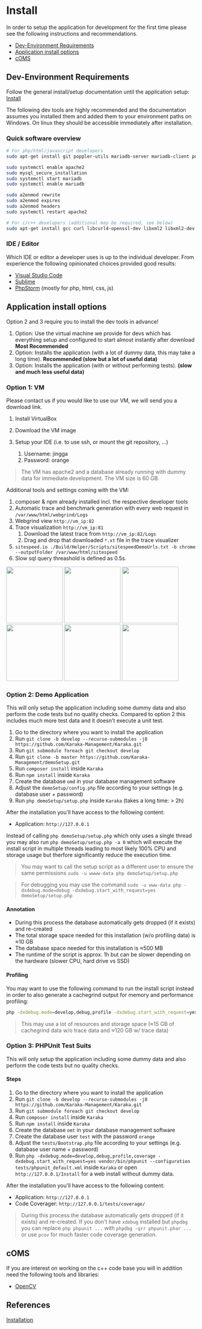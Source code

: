 # Install

In order to setup the application for development for the first time please see the following instructions and recommendations.

* [Dev-Environment Requirements]({%}#dev-environment-requirements)
* [Application install options]({%}#application-install-options)
* [cOMS]({%}#coms)

## Dev-Environment Requirements

Follow the general install/setup documentation until the application setup: [Install](https://github.com/Karaka-Management/User-Guide/blob/develop/setup/install.md)

The following dev tools are highly recommended and the documentation assumes you installed them and added them to your environment paths on Windows. On linux they should be accessible immediately after installation.

### Quick software overview

```sh
# For php/html/javascript developers
sudo apt-get install git poppler-utils mariadb-server mariadb-client postgresql postgresql-contrib vsftpd tesseract-ocr wget curl grep sed composer nodejs npm software-properties-common php8.2 php8.2-dev php8.2-cli php8.2-common php8.2-intl php8.2-mysql php8.2-pgsql php8.2-xdebug php8.2-opcache php8.2-pdo php8.2-sqlite php8.2-mbstring php8.2-curl php8.2-imap php8.2-bcmath php8.2-zip php8.2-dom php8.2-xml php8.2-phar php8.2-gd php-pear apache2 redis redis-server memcached sqlite3 wkhtmltopdf imagemagick

sudo systemctl enable apache2
sudo mysql_secure_installation
sudo systemctl start mariadb
sudo systemctl enable mariadb

sudo a2enmod rewrite
sudo a2enmod expires
sudo a2enmod headers
sudo systemctl restart apache2

# For c/c++ developers (additional may be required, see below)
sudo apt-get install gcc curl libcurl4-openssl-dev libxml2 libxml2-dev cmake
```

### IDE / Editor

Which IDE or editor a developer uses is up to the individual developer. From experience the following opinionated choices provided good results:

* [Visual Studio Code](https://code.visualstudio.com/)
* [Sublime](https://www.sublimetext.com/)
* [PhpStorm](https://www.jetbrains.com/phpstorm/) (mostly for php, html, css, js)

## Application install options

Option 2 and 3 require you to install the dev tools in advance!

1. Option: Use the virtual machine we provide for devs which has everything setup and configured to start almost instantly after download **Most Recommended**
2. Option: Installs the application (with a lot of dummy data, this may take a long time). **Recommended (slow but a lot of useful data)**
3. Option: Installs the application (with or without performing tests). **(slow and much less useful data)**

### Option 1: VM

Please contact us if you would like to use our VM, we will send you a download link.

1. Install VirtualBox

2. Download the VM image

3. Setup your IDE (i.e. to use ssh, or mount the git repository, ...)
   1. Username: jingga
   2. Password: orange


> The VM has apache2 and a database already running with dummy data for immediate development. The VM size is 60 GB.

Additional tools and settings coming with the VM:

1. composer & npm already installed incl. the respective developer tools
2. Automatic trace and benchmark generation with every web request in `/var/www/html/webgrind/Logs`
3. Webgrind view `http://vm_ip:82`
4. Trace visualization `http://vm_ip:81`
   1. Download the latest trace from `http://vm_ip:82/Logs`
   2. Drag and drop that downloaded `*.xt` file in the trace visualizer
5. `sitespeed.io ./Build/Helper/Scripts/sitespeedDemoUrls.txt -b chrome --outputFolder /var/www/html/sitespeed`
6. Slow sql query threashold is defined as 0.5s.

<p class="cT">
<img width="150px" tabindex="0" src="./Developer-Guide/general/img/webgrind.jpg"> <img width="150px" tabindex="0" src="./Developer-Guide/general/img/trace_visualizer.jpg"> <img width="150px" tabindex="0" src="./Developer-Guide/general/img/sitespeed.jpg"> <img width="150px" tabindex="0" src="./Developer-Guide/general/img/codecoverage.jpg"> <img width="150px" tabindex="0" src="./Developer-Guide/general/img/coverage_analysis.jpg"> <img width="150px" tabindex="0" src="./Developer-Guide/general/img/metrics.jpg">
</p>

### Option 2: Demo Application

This will only setup the application including some dummy data and also perform the code tests but no quality checks. Compared to option 2 this includes much more test data and it doesn't execute a unit test.

1. Go to the directory where you want to install the application
2. Run `git clone -b develop --recurse-submodules -j8 https://github.com/Karaka-Management/Karaka.git`
3. Run `git submodule foreach git checkout develop`
4. Run `git clone -b master https://github.com/Karaka-Management/demoSetup.git`
5. Run `composer install` inside `Karaka`
6. Run `npm install` inside `Karaka`
7. Create the database `omd` in your database management software
8. Adjust the `demoSetup/config.php` file according to your settings (e.g. database user + password)
9. Run `php demoSetup/setup.php` inside `Karaka` (takes a long time: > 2h)

After the installation you'll have access to the following content:

* Application: `http://127.0.0.1`

Instead of calling `php demoSetup/setup.php` which only uses a single thread you may also run `php demoSetup/setup.php -a 0` which will execute the install script in multiple threads leading to most likely 100% CPU and storage usage but therfore significantly reduce the execution time.

> You may want to call the setup script as a different user to ensure the same permissions `sudo -u wwww-data php demoSetup/setup.php`

> For debugging you may use the command `sudo -u www-data php -dxdebug.mode=debug -dxdebug.start_with_request=yes demoSetup/setup.php`

#### Annotation

* During this process the database automatically gets dropped (if it exists) and re-created
* The total storage space needed for this installation (w/o profiling data) is ≈10 GB
* The database space needed for this installation is ≈500 MB
* The runtime of the script is approx. 1h but can be slower depending on the hardware (slower CPU, hard drive vs SSD)

#### Profiling

You may want to use the following command to run the install script instead in order to also generate a cachegrind output for memory and performance profiling:

```sh
php -dxdebug.mode=develop,debug,profile -dxdebug.start_with_request=yes -dxdebug.output_dir=/your/path demoSetup/setup.php
```

> This may use a lot of resources and storage space (≈15 GB of cachegrind data w/o trace data and ≈120 GB w/ trace data)

### Option 3: PHPUnit Test Suits

This will only setup the application including some dummy data and also perform the code tests but no quality checks.

#### Steps

1. Go to the directory where you want to install the application
2. Run `git clone -b develop --recurse-submodules -j8 https://github.com/Karaka-Management/Karaka.git`
3. Run `git submodule foreach git checkout develop`
4. Run `composer install` inside `Karaka`
5. Run `npm install` inside `Karaka`
6. Create the database `omt` in your database management software
7. Create the database user `test` with the password `orange`
8. Adjust the `tests/Bootstrap.php` file according to your settings (e.g. database user name + password)
9. Run `php -dxdebug.mode=develop,debug,profile,coverage -dxdebug.start_with_request=yes vendor/bin/phpunit --configuration tests/phpunit_default.xml` inside `Karaka` or open `http://127.0.0.1/Install` for a web install without dummy data.

After the installation you'll have access to the following content:

* Application: `http://127.0.0.1`
* Code Coverager: `http://127.0.0.1/tests/coverage/`

> During this process the database automatically gets dropped (if it exists) and re-created. If you don't have `xdebug` installed but `phpdbg` you can replace `php phpunit ...` with `phpdbg -qrr phpunit.phar ...` or use `pcov` for much faster code coverage generation.

## cOMS

If you are interest on working on the c++ code base you will in addition need the following tools and libraries:

* [OpenCV](https://docs.opencv.org/3.4/d7/d9f/tutorial_linux_install.html)

## References

[Installation](https://github.com/Karaka-Management/User-Guide/blob/develop/setup/install.md)
